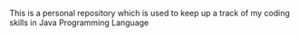 This is a personal repository which is used to keep up a track of my coding skills in Java Programming Language

